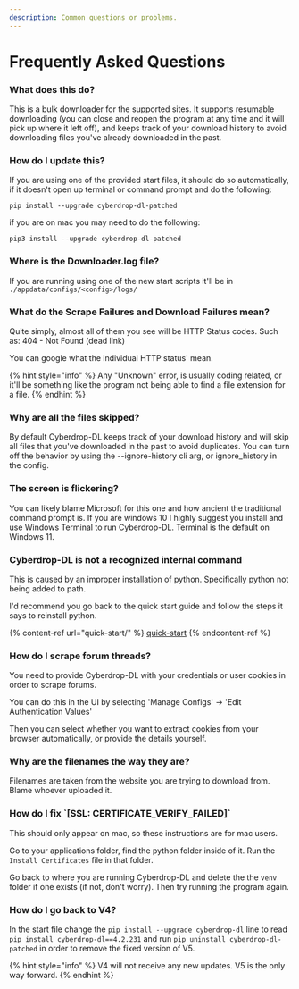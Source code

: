 ```yaml
---
description: Common questions or problems.
---
```


# Frequently Asked Questions

### What does this do? <a href="#what-does-this-do" id="what-does-this-do"></a>

This is a bulk downloader for the supported sites. It supports resumable downloading (you can close and reopen the program at any time and it will pick up where it left off), and keeps track of your download history to avoid downloading files you've already downloaded in the past.

### How do I update this? <a href="#how-do-i-update-this" id="how-do-i-update-this"></a>

If you are using one of the provided start files, it should do so automatically, if it doesn't open up terminal or command prompt and do the following:

`pip install --upgrade cyberdrop-dl-patched`

if you are on mac you may need to do the following:

`pip3 install --upgrade cyberdrop-dl-patched`

### Where is the Downloader.log file? <a href="#where-is-the-downloader.log-file" id="where-is-the-downloader.log-file"></a>

If you are running using one of the new start scripts it'll be in `./appdata/configs/<config>/logs/`

### What do the Scrape Failures and Download Failures mean? <a href="#what-do-the-scrape-failures-and-download-failures-mean" id="what-do-the-scrape-failures-and-download-failures-mean"></a>

Quite simply, almost all of them you see will be HTTP Status codes. Such as: 404 - Not Found (dead link)

You can google what the individual HTTP status' mean.

{% hint style="info" %}
Any "Unknown" error, is usually coding related, or it'll be something like the program not being able to find a file extension for a file.
{% endhint %}

### Why are all the files skipped? <a href="#why-are-all-the-files-skipped" id="why-are-all-the-files-skipped"></a>

By default Cyberdrop-DL keeps track of your download history and will skip all files that you've downloaded in the past to avoid duplicates. You can turn off the behavior by using the --ignore-history cli arg, or ignore\_history in the config.

### The screen is flickering? <a href="#the-screen-is-flickering" id="the-screen-is-flickering"></a>

You can likely blame Microsoft for this one and how ancient the traditional command prompt is. If you are windows 10 I highly suggest you install and use Windows Terminal to run Cyberdrop-DL. Terminal is the default on Windows 11.

### Cyberdrop-DL is not a recognized internal command <a href="#cyberdrop-dl-is-not-a-recognized-internal-command" id="cyberdrop-dl-is-not-a-recognized-internal-command"></a>

This is caused by an improper installation of python. Specifically python not being added to path.

I'd recommend you go back to the quick start guide and follow the steps it says to reinstall python.

{% content-ref url="quick-start/" %}
[quick-start](quick-start/)
{% endcontent-ref %}

### How do I scrape forum threads? <a href="#how-do-i-scrape-forum-threads" id="how-do-i-scrape-forum-threads"></a>

You need to provide Cyberdrop-DL with your credentials or user cookies in order to scrape forums.

You can do this in the UI by selecting 'Manage Configs' -> 'Edit Authentication Values'

Then you can select whether you want to extract cookies from your browser automatically, or provide the details yourself.

### Why are the filenames the way they are? <a href="#why-are-the-filenames-the-way-they-are" id="why-are-the-filenames-the-way-they-are"></a>

Filenames are taken from the website you are trying to download from. Blame whoever uploaded it.

### How do I fix \`\[SSL: CERTIFICATE\_VERIFY\_FAILED]\` <a href="#how-do-i-fix-ssl-certificate_verify_failed" id="how-do-i-fix-ssl-certificate_verify_failed"></a>

This should only appear on mac, so these instructions are for mac users.

Go to your applications folder, find the python folder inside of it. Run the `Install Certificates` file in that folder.

Go back to where you are running Cyberdrop-DL and delete the the `venv` folder if one exists (if not, don't worry). Then try running the program again.

### How do I go back to V4? <a href="#how-do-i-go-back-to-v4" id="how-do-i-go-back-to-v4"></a>

In the start file change the `pip install --upgrade cyberdrop-dl` line to read `pip install cyberdrop-dl==4.2.231` and run `pip uninstall cyberdrop-dl-patched` in order to remove the fixed version of V5.

{% hint style="info" %}
V4 will not receive any new updates. V5 is the only way forward.
{% endhint %}
